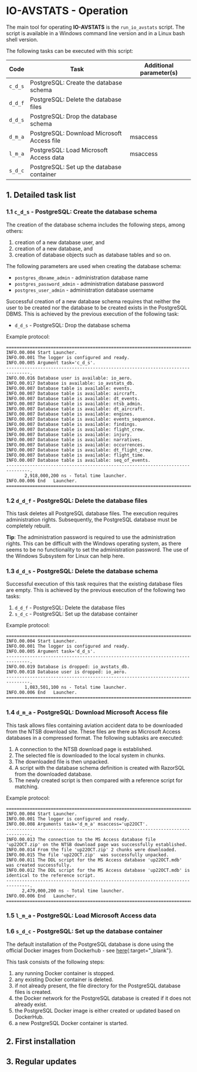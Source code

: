 # IO-AVSTATS - Operation

The main tool for operating **IO-AVSTATS** is the `run_io_avstats` script. 
The script is available in a Windows command line version and in a Linux bash shell version.

The following tasks can be executed with this script:

| Code    | Task                                       | Additional parameter(s) |
|---------|--------------------------------------------|-------------------------|
| `c_d_s` | PostgreSQL: Create the database schema     |                         |
| `d_d_f` | PostgreSQL: Delete the database files      |                         |
| `d_d_s` | PostgreSQL: Drop the database schema       |                         |
| `d_m_a` | PostgreSQL: Download Microsoft Access file | msaccess                |
| `l_m_a` | PostgreSQL: Load Microsoft Access data     | msaccess                |
| `s_d_c` | PostgreSQL: Set up the database container  |                         |

## 1. Detailed task list

### 1.1 `c_d_s` - PostgreSQL: Create the database schema

The creation of the database schema includes the following steps, among others:

1. creation of a new database user, and
2. creation of a new database, and
3. creation of database objects such as database tables and so on.

The following parameters are used when creating the database schema:

- `postgres_dbname_admin` - administration database name
- `postgres_password_admin` - administration database password
- `postgres_user_admin` - administration database username

Successful creation of a new database schema requires that neither the user to be created nor the database to be created exists in the PostgreSQL DBMS.
This is achieved by the previous execution of the following task:

- `d_d_s` - PostgreSQL: Drop the database schema

Example protocol:

    ===============================================================================.
    INFO.00.004 Start Launcher.
    INFO.00.001 The logger is configured and ready.
    INFO.00.005 Argument task='c_d_s'.
    -------------------------------------------------------------------------------.
    INFO.00.016 Database user is available: io_aero.
    INFO.00.017 Database is available: io_avstats_db.
    INFO.00.007 Database table is available: events.
    INFO.00.007 Database table is available: aircraft.
    INFO.00.007 Database table is available: dt_events.
    INFO.00.007 Database table is available: ntsb_admin.
    INFO.00.007 Database table is available: dt_aircraft.
    INFO.00.007 Database table is available: engines.
    INFO.00.007 Database table is available: events_sequence.
    INFO.00.007 Database table is available: findings.
    INFO.00.007 Database table is available: flight_crew.
    INFO.00.007 Database table is available: injury.
    INFO.00.007 Database table is available: narratives.
    INFO.00.007 Database table is available: occurrences.
    INFO.00.007 Database table is available: dt_flight_crew.
    INFO.00.007 Database table is available: flight_time.
    INFO.00.007 Database table is available: seq_of_events.
    -------------------------------------------------------------------------------.
           2,918,000,200 ns - Total time launcher.
    INFO.00.006 End   Launcher.
    ===============================================================================.

### 1.2 `d_d_f` - PostgreSQL: Delete the database files

This task deletes all PostgreSQL database files.
The execution requires administration rights.
Subsequently, the PostgreSQL database must be completely rebuilt.

**Tip**: The administration password is required to use the administration rights. 
This can be difficult with the Windows operating system, as there seems to be no functionality to set the administration password. 
The use of the Windows Subsystem for Linux can help here. 

### 1.3 `d_d_s` - PostgreSQL: Delete the database schema

Successful execution of this task requires that the existing database files are empty.
This is achieved by the previous execution of the following two tasks:

1. `d_d_f` - PostgreSQL: Delete the database files
2. `s_d_c` - PostgreSQL: Set up the database container

Example protocol:

    ===============================================================================.
    INFO.00.004 Start Launcher.
    INFO.00.001 The logger is configured and ready.
    INFO.00.005 Argument task='d_d_s'.
    -------------------------------------------------------------------------------.
    INFO.00.019 Database is dropped: io_avstats_db.
    INFO.00.018 Database user is dropped: io_aero.
    -------------------------------------------------------------------------------.
           1,083,501,100 ns - Total time launcher.
    INFO.00.006 End   Launcher.
    ===============================================================================.

### 1.4 `d_m_a` - PostgreSQL: Download Microsoft Access file

This task allows files containing aviation accident data to be downloaded from the NTSB download site.
These files are there as Microsoft Access databases in a compressed format.
The following subtasks are executed:

1. A connection to the NTSB download page is established.
2. The selected file is downloaded to the local system in chunks. 
3. The downloaded file is then unpacked. 
4. A script with the database schema definition is created with RazorSQL from the downloaded database.
5. The newly created script is then compared with a reference script for matching.

Example protocol:

    ===============================================================================.
    INFO.00.004 Start Launcher.
    INFO.00.001 The logger is configured and ready.
    INFO.00.008 Arguments task='d_m_a' msaccess='up22OCT'.
    -------------------------------------------------------------------------------.
    INFO.00.013 The connection to the MS Access database file 'up22OCT.zip' on the NTSB download page was successfully established.
    INFO.00.014 From the file 'up22OCT.zip' 2 chunks were downloaded.
    INFO.00.015 The file 'up22OCT.zip'  was successfully unpacked.
    INFO.00.011 The DDL script for the MS Access database 'up22OCT.mdb' was created successfully.
    INFO.00.012 The DDL script for the MS Access database 'up22OCT.mdb' is identical to the reference script.
    -------------------------------------------------------------------------------.
          2,479,000,200 ns - Total time launcher.
    INFO.00.006 End   Launcher.
    ===============================================================================.

### 1.5 `l_m_a` - PostgreSQL: Load Microsoft Access data


### 1.6 `s_d_c` - PostgreSQL: Set up the database container

The default installation of the PostgreSQL database is done using the official Docker images from Dockerhub - see [here](https://hub.docker.com/_/postgres){:target="_blank"}.

This task consists of the following steps:

1. any running Docker container is stopped.
2. any existing Docker container is deleted.
3. if not already present, the file directory for the PostgreSQL database files is created.
4. the Docker network for the PostgreSQL database is created if it does not already exist.
5. the PostgreSQL Docker image is either created or updated based on DockerHub.
6. a new PostgreSQL Docker container is started.

## 2. First installation

## 3. Regular updates